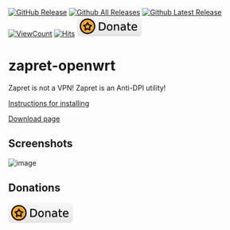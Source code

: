 [![GitHub Release](https://img.shields.io/github/release/remittor/zapret-openwrt)](https://github.com/remittor/zapret-openwrt/releases)
[![Github All Releases](https://img.shields.io/github/downloads/remittor/zapret-openwrt/total.svg)](https://github.com/remittor/zapret-openwrt/releases)
[![Github Latest Release](https://img.shields.io/github/downloads/remittor/zapret-openwrt/latest/total.svg)](https://github.com/remittor/zapret-openwrt/releases)
[![ViewCount](https://views.whatilearened.today/views/github/remittor/zapret-openwrt.svg)](https://github.com/remittor/zapret-openwrt)
[![Hits](https://hitscounter.dev/api/hit?url=https%3A%2F%2Fgithub.com%2Fremittor%2Fzapret-openwrt&label=hits&icon=&color=%23e7e7e7&message=&style=flat&tz=UTC)](https://github.com/remittor/zapret-openwrt/releases)
[![Donations Page](https://github.com/andry81-cache/gh-content-static-cache/raw/master/common/badges/donate/donate.svg)](https://github.com/remittor/donate)
# zapret-openwrt

Zapret is not a VPN! Zapret is an Anti-DPI utility!

[Instructions for installing](https://github.com/remittor/zapret-openwrt/wiki/Installing-zapret‐openwrt-package)

[Download page](https://github.com/remittor/zapret-openwrt/releases)

## Screenshots

![image](https://github.com/user-attachments/assets/b79940b3-6a0d-4310-bd58-e461be004397)

## Donations

[![Donations Page](https://github.com/andry81-cache/gh-content-static-cache/raw/master/common/badges/donate/donate.svg)](https://github.com/remittor/donate)
